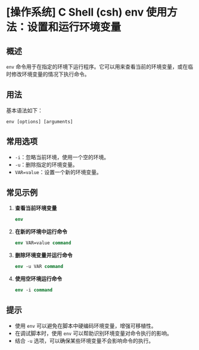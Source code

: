 # [操作系统] C Shell (csh) env 使用方法：设置和运行环境变量

## 概述
`env` 命令用于在指定的环境下运行程序。它可以用来查看当前的环境变量，或在临时修改环境变量的情况下执行命令。

## 用法
基本语法如下：
```
env [options] [arguments]
```

## 常用选项
- `-i`：忽略当前环境，使用一个空的环境。
- `-u`：删除指定的环境变量。
- `VAR=value`：设置一个新的环境变量。

## 常见示例
1. **查看当前环境变量**
   ```csh
   env
   ```

2. **在新的环境中运行命令**
   ```csh
   env VAR=value command
   ```

3. **删除环境变量并运行命令**
   ```csh
   env -u VAR command
   ```

4. **使用空环境运行命令**
   ```csh
   env -i command
   ```

## 提示
- 使用 `env` 可以避免在脚本中硬编码环境变量，增强可移植性。
- 在调试脚本时，使用 `env` 可以帮助识别环境变量对命令执行的影响。
- 结合 `-u` 选项，可以确保某些环境变量不会影响命令的执行。